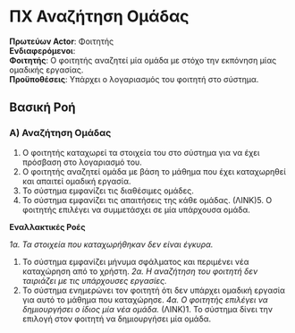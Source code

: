 # **ΠΧ Αναζήτηση Ομάδας**

**Πρωτεύων Actor**: Φοιτητής   
**Ενδιαφερόμενοι**:    
**Φοιτητής**: Ο φοιτητής αναζητεί μία ομάδα με στόχο την εκπόνηση μίας ομαδικής εργασίας.  
**Προϋποθέσεις**: Υπάρχει ο λογαριασμός του φοιτητή στο σύστημα.

## Βασική Ροή

### Α) Αναζήτηση Ομάδας
1. Ο φοιτητής καταχωρεί τα στοιχεία του στο σύστημα για να έχει πρόσβαση στο λογαριασμό του.
2. Ο φοιτητής αναζητεί ομάδα με βάση το μάθημα που έχει καταχωρηθεί και απαιτεί ομαδική εργασία.
3. Το σύστημα εμφανίζει τις διαθέσιμες ομάδες.
4. Το σύστημα εμφανίζει τις απαιτήσεις της κάθε ομάδας.
(ΛΙΝΚ)5. Ο φοιτητής επιλέγει να συμμετάσχει σε μία υπάρχουσα ομάδα.

**Εναλλακτικές Ροές**

*1α. Τα στοιχεία που καταχωρήθηκαν δεν είναι έγκυρα.*
1. Το σύστημα εμφανίζει μήνυμα σφάλματος και περιμένει νέα καταχώρηση από το χρήστη.
*2α. Η αναζήτηση του φοιτητή δεν ταιριάζει με τις υπάρχουσες εργασίες.*
1. Το σύστημα ενημερώνει τον φοιτητή ότι δεν υπάρχει ομαδική εργασία για αυτό το μάθημα που καταχώρησε.
*4α. Ο φοιτητής επιλέγει να δημιουργήσει ο ίδιος μία νέα ομάδα.*
(ΛΙΝΚ)1. Το σύστημα δίνει την επιλογή στον φοιτητή να δημιουργήσει μία ομάδα.